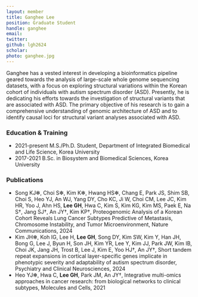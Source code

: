 ```yaml
---
layout: member
title: Ganghee Lee
position: Graduate Student
handle: ganghee
email:
twitter:
github: lgh2624
scholar: 
photo: ganghee.jpg
---
```


Ganghee has a vested interest in developing a bioinformatics pipeline geared towards the analysis of large-scale whole genome sequencing datasets, with a focus on exploring structural variations within the Korean cohort of individuals with autism spectrum disorder (ASD). Presently, he is dedicating his efforts towards the investigation of structural variants that are associated with ASD. The primary objective of his research is to gain a comprehensive understanding of genomic architecture of ASD and to identify causal loci for structural variant analyses associated with ASD.


### Education & Training
- 2021-present M.S./Ph.D. Student, Department of Integrated Biomedical and Life Science, Korea University
- 2017-2021 B.Sc. in Biosystem and Biomedical Sciences, Korea University

### Publications
- Song KJ✻, Choi S✻, Kim K✻, Hwang HS✻, Chang E, Park JS, Shim SB, Choi S, Heo YJ, An WJ, Yang DY, Cho KC, Ji W, Choi CM, Lee JC, Kim HR, Yoo J, Ahn HS, **Lee GH**, Hwa C, Kim S, Kim KG, Kim MS, Paek E, Na S†, Jang SJ†, An JY†, Kim KP†, Proteogenomic Analysis of a Korean Cohort Reveals Lung Cancer Subtypes Predictive of Metastasis, Chromosome Instability, and Tumor Microenvironment, Nature Communications, 2024
- Kim JH✻, Koh IG, Lee H, **Lee GH**, Song DY, Kim SW, Kim Y, Han JH, Bong G, Lee J, Byun H, Son JH, Kim YR, Lee Y, Kim JJ, Park JW, Kim IB, Choi JK, Jang JH, Trost B, Lee J, Kim E, Yoo HJ†, An JY†, Short tandem repeat expansions in cortical layer-specific genes implicate in phenotypic severity and adaptability of autism spectrum disorder, Psychiatry and Clinical Neurosciences, 2024
- Heo YJ✻, Hwa C, **Lee GH**, Park JM, An JY†, Integrative multi-omics approaches in cancer research: from biological networks to clinical subtypes, Molecules and Cells, 2021